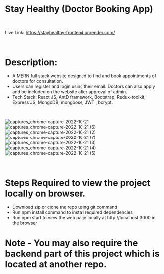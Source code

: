 # Stay Healthy (Doctor Booking App)

<br>

Live Link: https://stayhealthy-frontend.onrender.com/

<br>

# Description:
- A MERN full stack website designed to find and book appointments of doctors for consultation.
- Users can register and login using their email. Doctors can also apply and be included on the website after approval of admin.
- Tech Stack: React JS, AntD framework, Bootstrap, Redux-toolkit, Express JS, MongoDB, mongoose, JWT , bcrypt.

<br>

![captures_chrome-capture-2022-10-21](https://user-images.githubusercontent.com/64298475/202921663-484c0349-debe-4fe5-abba-081c54464dd2.png)
![captures_chrome-capture-2022-10-21 (6)](https://user-images.githubusercontent.com/64298475/202921806-f238b647-656f-44c2-82b0-e364f720615e.png)
![captures_chrome-capture-2022-10-21 (2)](https://user-images.githubusercontent.com/64298475/202921672-65782c92-61c0-4655-84e5-c54aa994a316.png)
![captures_chrome-capture-2022-10-21 (7)](https://user-images.githubusercontent.com/64298475/202921837-e12a002b-d84e-4d49-b509-62727d00ffd3.png)
![captures_chrome-capture-2022-10-21 (3)](https://user-images.githubusercontent.com/64298475/202921676-b9ed49f2-430c-45c4-86cb-c682997a83a5.png)
![captures_chrome-capture-2022-10-21 (4)](https://user-images.githubusercontent.com/64298475/202921679-8a63f09c-166e-4e66-89b0-fa8cc17c78bd.png)
![captures_chrome-capture-2022-10-21 (5)](https://user-images.githubusercontent.com/64298475/202921685-7b954e26-1b06-4de3-94b9-9f8a23271357.png)

<br>

# Steps Required to view the project locally on browser.
- Download zip or clone the repo using git command
- Run npm install command to install required dependencies
- Run npm start to view the web page locally at  http://localhost:3000 in the browser

# Note - You may also require the backend part of this project which is located at another repo.
